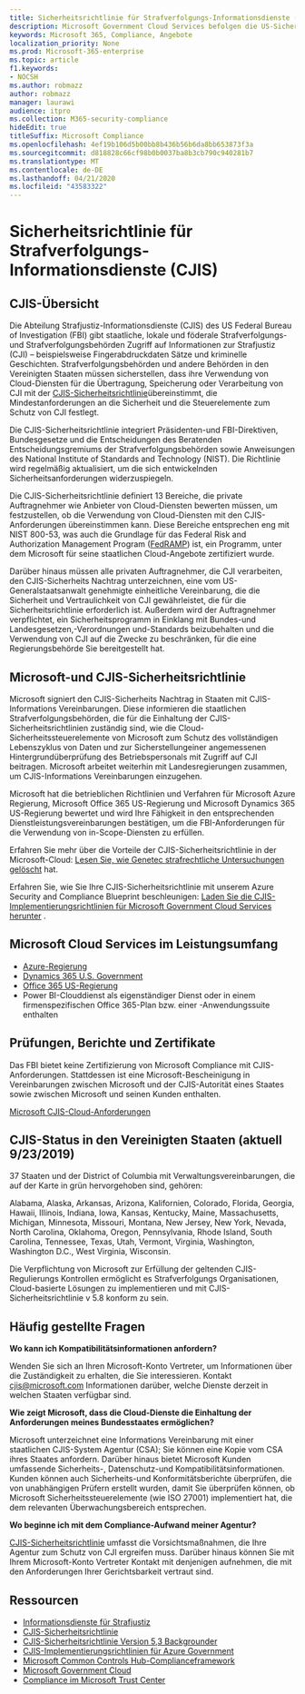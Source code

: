 ```yaml
---
title: Sicherheitsrichtlinie für Strafverfolgungs-Informationsdienste (CJIS)
description: Microsoft Government Cloud Services befolgen die US-Sicherheitsrichtlinie für Strafrecht-Informationsdienste.
keywords: Microsoft 365, Compliance, Angebote
localization_priority: None
ms.prod: Microsoft-365-enterprise
ms.topic: article
f1.keywords:
- NOCSH
ms.author: robmazz
author: robmazz
manager: laurawi
audience: itpro
ms.collection: M365-security-compliance
hideEdit: true
titleSuffix: Microsoft Compliance
ms.openlocfilehash: 4ef19b106d5b00bb8b436b56b6da8bb653873f3a
ms.sourcegitcommit: d818828c66cf98b0b0037ba8b3cb790c940281b7
ms.translationtype: MT
ms.contentlocale: de-DE
ms.lasthandoff: 04/21/2020
ms.locfileid: "43583322"
---
```

# <a name="criminal-justice-information-services-cjis-security-policy"></a>Sicherheitsrichtlinie für Strafverfolgungs-Informationsdienste (CJIS)

## <a name="cjis-overview"></a>CJIS-Übersicht

Die Abteilung Strafjustiz-Informationsdienste (CJIS) des US Federal Bureau of Investigation (FBI) gibt staatliche, lokale und föderale Strafverfolgungs-und Strafverfolgungsbehörden Zugriff auf Informationen zur Strafjustiz (CJI) – beispielsweise Fingerabdruckdaten Sätze und kriminelle Geschichten. Strafverfolgungsbehörden und andere Behörden in den Vereinigten Staaten müssen sicherstellen, dass ihre Verwendung von Cloud-Diensten für die Übertragung, Speicherung oder Verarbeitung von CJI mit der [CJIS-Sicherheitsrichtlinie](https://aka.ms/cjis-security-policy)übereinstimmt, die Mindestanforderungen an die Sicherheit und die Steuerelemente zum Schutz von CJI festlegt.

Die CJIS-Sicherheitsrichtlinie integriert Präsidenten-und FBI-Direktiven, Bundesgesetze und die Entscheidungen des Beratenden Entscheidungsgremiums der Strafverfolgungsbehörden sowie Anweisungen des National Institute of Standards and Technology (NIST). Die Richtlinie wird regelmäßig aktualisiert, um die sich entwickelnden Sicherheitsanforderungen widerzuspiegeln.

Die CJIS-Sicherheitsrichtlinie definiert 13 Bereiche, die private Auftragnehmer wie Anbieter von Cloud-Diensten bewerten müssen, um festzustellen, ob die Verwendung von Cloud-Diensten mit den CJIS-Anforderungen übereinstimmen kann. Diese Bereiche entsprechen eng mit NIST 800-53, was auch die Grundlage für das Federal Risk and Authorization Management Program ([FedRAMP](offering-FedRAMP.md)) ist, ein Programm, unter dem Microsoft für seine staatlichen Cloud-Angebote zertifiziert wurde.

Darüber hinaus müssen alle privaten Auftragnehmer, die CJI verarbeiten, den CJIS-Sicherheits Nachtrag unterzeichnen, eine vom US-Generalstaatsanwalt genehmigte einheitliche Vereinbarung, die die Sicherheit und Vertraulichkeit von CJI gewährleistet, die für die Sicherheitsrichtlinie erforderlich ist. Außerdem wird der Auftragnehmer verpflichtet, ein Sicherheitsprogramm in Einklang mit Bundes-und Landesgesetzen,-Verordnungen und-Standards beizubehalten und die Verwendung von CJI auf die Zwecke zu beschränken, für die eine Regierungsbehörde Sie bereitgestellt hat.

## <a name="microsoft-and-cjis-security-policy"></a>Microsoft-und CJIS-Sicherheitsrichtlinie

Microsoft signiert den CJIS-Sicherheits Nachtrag in Staaten mit CJIS-Informations Vereinbarungen. Diese informieren die staatlichen Strafverfolgungsbehörden, die für die Einhaltung der CJIS-Sicherheitsrichtlinien zuständig sind, wie die Cloud-Sicherheitssteuerelemente von Microsoft zum Schutz des vollständigen Lebenszyklus von Daten und zur Sicherstellungeiner angemessenen Hintergrundüberprüfung des Betriebspersonals mit Zugriff auf CJI beitragen. Microsoft arbeitet weiterhin mit Landesregierungen zusammen, um CJIS-Informations Vereinbarungen einzugehen.

Microsoft hat die betrieblichen Richtlinien und Verfahren für Microsoft Azure Regierung, Microsoft Office 365 US-Regierung und Microsoft Dynamics 365 US-Regierung bewertet und wird Ihre Fähigkeit in den entsprechenden Dienstleistungsvereinbarungen bestätigen, um die FBI-Anforderungen für die Verwendung von in-Scope-Diensten zu erfüllen.

Erfahren Sie mehr über die Vorteile der CJIS-Sicherheitsrichtlinie in der Microsoft-Cloud: [Lesen Sie, wie Genetec strafrechtliche Untersuchungen gelöscht](https://customers.microsoft.com/story/genetec) hat.

Erfahren Sie, wie Sie Ihre CJIS-Sicherheitsrichtlinie mit unserem Azure Security and Compliance Blueprint beschleunigen: [Laden Sie die CJIS-Implementierungsrichtlinien für Microsoft Government Cloud Services herunter](https://gallery.technet.microsoft.com/CJIS-Implementation-62af7c27) .

## <a name="microsoft-in-scope-cloud-services"></a>Microsoft Cloud Services im Leistungsumfang

- [Azure-Regierung](https://aka.ms/AzureCompliance)
- [Dynamics 365 U.S. Government](https://aka.ms/d365-compliance-list)
- [Office 365 US-Regierung](https://go.microsoft.com/fwlink/p/?LinkID=2077751)
- Power BI-Clouddienst als eigenständiger Dienst oder in einem firmenspezifischen Office 365-Plan bzw. einer -Anwendungssuite enthalten

## <a name="audits-reports-and-certificates"></a>Prüfungen, Berichte und Zertifikate

Das FBI bietet keine Zertifizierung von Microsoft Compliance mit CJIS-Anforderungen. Stattdessen ist eine Microsoft-Bescheinigung in Vereinbarungen zwischen Microsoft und der CJIS-Autorität eines Staates sowie zwischen Microsoft und seinen Kunden enthalten.

[Microsoft CJIS-Cloud-Anforderungen](https://aka.ms/MicrosoftCJISCloudRequirements)

## <a name="cjis-status-in-the-united-states-current-as-of-9232019"></a>CJIS-Status in den Vereinigten Staaten (aktuell 9/23/2019)

37 Staaten und der District of Columbia mit Verwaltungsvereinbarungen, die auf der Karte in grün hervorgehoben sind, gehören:

Alabama, Alaska, Arkansas, Arizona, Kalifornien, Colorado, Florida, Georgia, Hawaii, Illinois, Indiana, Iowa, Kansas, Kentucky, Maine, Massachusetts, Michigan, Minnesota, Missouri, Montana, New Jersey, New York, Nevada, North Carolina, Oklahoma, Oregon, Pennsylvania, Rhode Island, South Carolina, Tennessee, Texas, Utah, Vermont, Virginia, Washington, Washington D.C., West Virginia, Wisconsin.

Die Verpflichtung von Microsoft zur Erfüllung der geltenden CJIS-Regulierungs Kontrollen ermöglicht es Strafverfolgungs Organisationen, Cloud-basierte Lösungen zu implementieren und mit CJIS-Sicherheitsrichtlinie v 5.8 konform zu sein.

## <a name="frequently-asked-questions"></a>Häufig gestellte Fragen

**Wo kann ich Kompatibilitätsinformationen anfordern?**

Wenden Sie sich an Ihren Microsoft-Konto Vertreter, um Informationen über die Zuständigkeit zu erhalten, die Sie interessieren. Kontakt <cjis@microsoft.com> Informationen darüber, welche Dienste derzeit in welchen Staaten verfügbar sind.

**Wie zeigt Microsoft, dass die Cloud-Dienste die Einhaltung der Anforderungen meines Bundesstaates ermöglichen?**

Microsoft unterzeichnet eine Informations Vereinbarung mit einer staatlichen CJIS-System Agentur (CSA); Sie können eine Kopie vom CSA ihres Staates anfordern. Darüber hinaus bietet Microsoft Kunden umfassende Sicherheits-, Datenschutz-und Kompatibilitätsinformationen. Kunden können auch Sicherheits-und Konformitätsberichte überprüfen, die von unabhängigen Prüfern erstellt wurden, damit Sie überprüfen können, ob Microsoft Sicherheitssteuerelemente (wie ISO 27001) implementiert hat, die dem relevanten Überwachungsbereich entsprechen.

**Wo beginne ich mit dem Compliance-Aufwand meiner Agentur?**

[CJIS-Sicherheitsrichtlinie](https://aka.ms/cjis-security-policy) umfasst die Vorsichtsmaßnahmen, die Ihre Agentur zum Schutz von CJI ergreifen muss. Darüber hinaus können Sie mit Ihrem Microsoft-Konto Vertreter Kontakt mit denjenigen aufnehmen, die mit den Anforderungen Ihrer Gerichtsbarkeit vertraut sind.

## <a name="resources"></a>Ressourcen

- [Informationsdienste für Strafjustiz](https://aka.ms/cjis)
- [CJIS-Sicherheitsrichtlinie](https://aka.ms/cjis-security-policy)
- [CJIS-Sicherheitsrichtlinie Version 5,3 Backgrounder](https://aka.ms/cjis-backgrounder)
- [CJIS-Implementierungsrichtlinien für Azure Government](https://aka.ms/cjisimplementationguidelines)
- [Microsoft Common Controls Hub-Complianceframework](https://www.microsoft.com/trustcenter/common-controls-hub)
- [Microsoft Government Cloud](https://go.microsoft.com/fwlink/?linkid=2087246)
- [Compliance im Microsoft Trust Center](https://www.microsoft.com/trust-center/compliance/compliance-overview)
